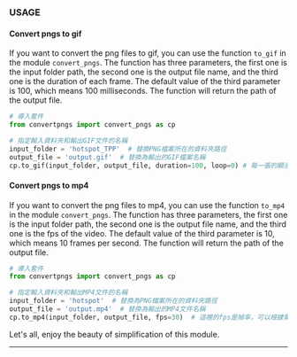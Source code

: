 ### USAGE

#### Convert pngs to gif
If you want to convert the png files to gif, you can use the function `to_gif` in the module `convert_pngs`. The function has three parameters, the first one is the input folder path, the second one is the output file name, and the third one is the duration of each frame. The default value of the third parameter is 100, which means 100 milliseconds. The function will return the path of the output file.

```python
# 導入套件
from convertpngs import convert_pngs as cp

# 指定輸入資料夾和輸出GIF文件的名稱
input_folder = 'hotspot_TPP'  # 替換PNG檔案所在的資料夾路徑
output_file = 'output.gif'  # 替換為輸出的GIF檔案名稱
cp.to_gif(input_folder, output_file, duration=100, loop=0) # 每一張的顯示時間，100就是100毫秒
```

#### Convert pngs to mp4
If you want to convert the png files to mp4, you can use the function `to_mp4` in the module `convert_pngs`. The function has three parameters, the first one is the input folder path, the second one is the output file name, and the third one is the fps of the video. The default value of the third parameter is 10, which means 10 frames per second. The function will return the path of the output file.

```python
# 導入套件
from convertpngs import convert_pngs as cp

# 指定輸入資料夾和輸出MP4文件的名稱
input_folder = 'hotspot'  # 替換為PNG檔案所在的資料夾路徑
output_file = 'output.mp4'  # 替換為輸出的MP4文件名稱
cp.to_mp4(input_folder, output_file, fps=30)  # 這裡的fps是幀率，可以根據需要調整
```

Let's all, enjoy the beauty of simplification of this module.

---
